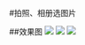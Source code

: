 #拍照、相册选图片

##效果图
![](https://github.com/hyn_0525@sina.com/PhotoSelectDemo/raw/master/screenshot/click.png)
![](https://github.com/hyn_0525@sina.com/PhotoSelectDemo/raw/master/screenshot/shear.png)
![](https://github.com/hyn_0525@sina.com/PhotoSelectDemo/raw/master/screenshot/result.png)